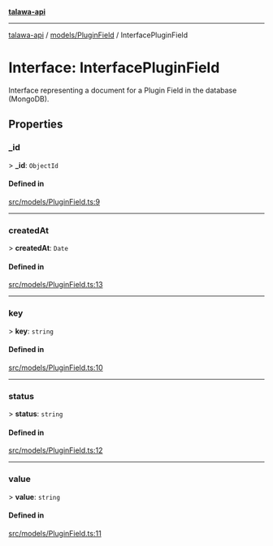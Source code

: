 [**talawa-api**](../../../README.md)

***

[talawa-api](../../../modules.md) / [models/PluginField](../README.md) / InterfacePluginField

# Interface: InterfacePluginField

Interface representing a document for a Plugin Field in the database (MongoDB).

## Properties

### \_id

\> **\_id**: `ObjectId`

#### Defined in

[src/models/PluginField.ts:9](https://github.com/PalisadoesFoundation/talawa-api/blob/039b0f127fb8caa46d57186ab4b3bb27fe150903/src/models/PluginField.ts#L9)

***

### createdAt

\> **createdAt**: `Date`

#### Defined in

[src/models/PluginField.ts:13](https://github.com/PalisadoesFoundation/talawa-api/blob/039b0f127fb8caa46d57186ab4b3bb27fe150903/src/models/PluginField.ts#L13)

***

### key

\> **key**: `string`

#### Defined in

[src/models/PluginField.ts:10](https://github.com/PalisadoesFoundation/talawa-api/blob/039b0f127fb8caa46d57186ab4b3bb27fe150903/src/models/PluginField.ts#L10)

***

### status

\> **status**: `string`

#### Defined in

[src/models/PluginField.ts:12](https://github.com/PalisadoesFoundation/talawa-api/blob/039b0f127fb8caa46d57186ab4b3bb27fe150903/src/models/PluginField.ts#L12)

***

### value

\> **value**: `string`

#### Defined in

[src/models/PluginField.ts:11](https://github.com/PalisadoesFoundation/talawa-api/blob/039b0f127fb8caa46d57186ab4b3bb27fe150903/src/models/PluginField.ts#L11)

